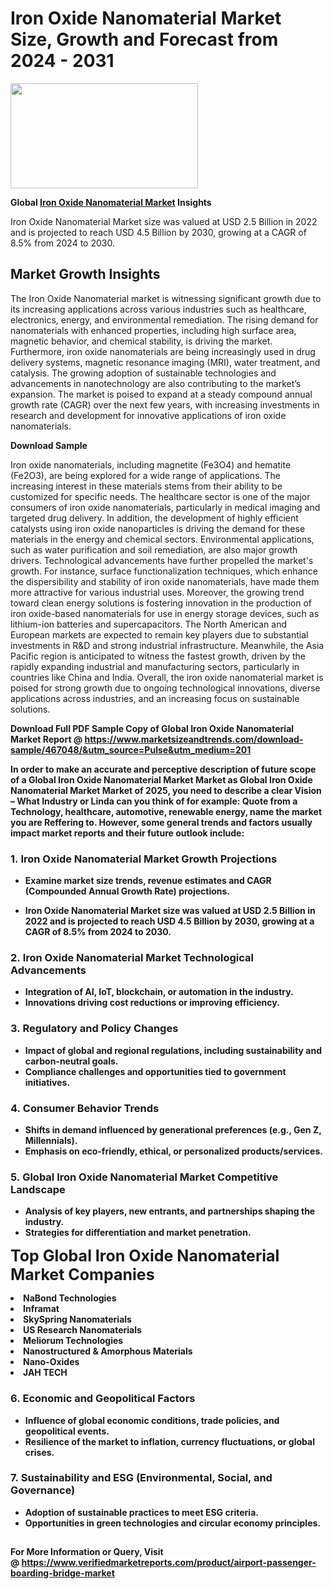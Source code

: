 <H1>Iron Oxide Nanomaterial Market Size, Growth and Forecast from 2024 - 2031</H1><img class="aligncenter size-medium wp-image-584254" src="https://thirdeyenews.in/wp-content/uploads/2024/09/Global-Market-Research-300x168.jpeg" alt="" width="300" height="168" /><p><strong>Global&nbsp;<a href="https://www.marketsizeandtrends.com/download-sample/467048/&amp;utm_source=Pulse&amp;utm_medium=201">Iron Oxide Nanomaterial Market</a> Insights</strong></p><p>Iron Oxide Nanomaterial Market size was valued at USD 2.5 Billion in 2022 and is projected to reach USD 4.5 Billion by 2030, growing at a CAGR of 8.5% from 2024 to 2030.</p><p><h2>Market Growth Insights</h2> <p>The Iron Oxide Nanomaterial market is witnessing significant growth due to its increasing applications across various industries such as healthcare, electronics, energy, and environmental remediation. The rising demand for nanomaterials with enhanced properties, including high surface area, magnetic behavior, and chemical stability, is driving the market. Furthermore, iron oxide nanomaterials are being increasingly used in drug delivery systems, magnetic resonance imaging (MRI), water treatment, and catalysis. The growing adoption of sustainable technologies and advancements in nanotechnology are also contributing to the market’s expansion. The market is poised to expand at a steady compound annual growth rate (CAGR) over the next few years, with increasing investments in research and development for innovative applications of iron oxide nanomaterials.</p> <p><strong>Download Sample</strong></p> <p>Iron oxide nanomaterials, including magnetite (Fe3O4) and hematite (Fe2O3), are being explored for a wide range of applications. The increasing interest in these materials stems from their ability to be customized for specific needs. The healthcare sector is one of the major consumers of iron oxide nanomaterials, particularly in medical imaging and targeted drug delivery. In addition, the development of highly efficient catalysts using iron oxide nanoparticles is driving the demand for these materials in the energy and chemical sectors. Environmental applications, such as water purification and soil remediation, are also major growth drivers. Technological advancements have further propelled the market's growth. For instance, surface functionalization techniques, which enhance the dispersibility and stability of iron oxide nanomaterials, have made them more attractive for various industrial uses. Moreover, the growing trend toward clean energy solutions is fostering innovation in the production of iron oxide-based nanomaterials for use in energy storage devices, such as lithium-ion batteries and supercapacitors. The North American and European markets are expected to remain key players due to substantial investments in R&D and strong industrial infrastructure. Meanwhile, the Asia Pacific region is anticipated to witness the fastest growth, driven by the rapidly expanding industrial and manufacturing sectors, particularly in countries like China and India. Overall, the iron oxide nanomaterial market is poised for strong growth due to ongoing technological innovations, diverse applications across industries, and an increasing focus on sustainable solutions. <p><strong></p><p><span class=""><strong>Download Full PDF Sample Copy of Global Iron Oxide Nanomaterial Market Report</strong> @ <a href="https://www.marketsizeandtrends.com/download-sample/467048/&amp;utm_source=Pulse&amp;utm_medium=201" target="_blank">https://www.marketsizeandtrends.com/download-sample/467048/&amp;utm_source=Pulse&amp;utm_medium=201</a></span></p><p>In order to make an accurate and perceptive description of future scope of a Global&nbsp;Iron Oxide Nanomaterial Market Market as Global&nbsp;Iron Oxide Nanomaterial Market Market of 2025, you need to describe a clear Vision &ndash; What Industry or Linda can you think of for example: Quote from a Technology, healthcare, automotive, renewable energy, name the market you are Reffering to. However, some general trends and factors usually impact market reports and their future outlook include:</p><h3>1.&nbsp;<strong>Iron Oxide Nanomaterial Market Growth Projections</strong></h3><ul><li>Examine market size trends, revenue estimates and CAGR (Compounded Annual Growth Rate) projections.</li><li><p>Iron Oxide Nanomaterial Market size was valued at USD 2.5 Billion in 2022 and is projected to reach USD 4.5 Billion by 2030, growing at a CAGR of 8.5% from 2024 to 2030.</p></li></ul><h3>2.&nbsp;<strong>Iron Oxide Nanomaterial Market Technological Advancements</strong></h3><ul><li>Integration of AI, IoT, blockchain, or automation in the industry.</li><li>Innovations driving cost reductions or improving efficiency.</li></ul><h3>3.&nbsp;<strong>Regulatory and Policy Changes</strong></h3><ul><li>Impact of global and regional regulations, including sustainability and carbon-neutral goals.</li><li>Compliance challenges and opportunities tied to government initiatives.</li></ul><h3>4.&nbsp;<strong>Consumer Behavior Trends</strong></h3><ul><li>Shifts in demand influenced by generational preferences (e.g., Gen Z, Millennials).</li><li>Emphasis on eco-friendly, ethical, or personalized products/services.</li></ul><h3>5.&nbsp;<strong>Global Iron Oxide Nanomaterial Market Competitive Landscape</strong></h3><ul><li>Analysis of key players, new entrants, and partnerships shaping the industry.</li><li>Strategies for differentiation and market penetration.</li></ul><p data-pm-slice="1 1 []"><span style="color: inherit; font-family: inherit; font-size: 25px;">Top Global Iron Oxide Nanomaterial Market Companies</span></p><div class="" data-test-id=""><p><li>NaBond Technologies</li><li> Inframat</li><li> SkySpring Nanomaterials</li><li> US Research Nanomaterials</li><li> Meliorum Technologies</li><li> Nanostructured & Amorphous Materials</li><li> Nano-Oxides</li><li> JAH TECH</li></p></div><h3>6.&nbsp;<strong>Economic and Geopolitical Factors</strong></h3><ul><li>Influence of global economic conditions, trade policies, and geopolitical events.</li><li>Resilience of the market to inflation, currency fluctuations, or global crises.</li></ul><h3>7.&nbsp;<strong>Sustainability and ESG (Environmental, Social, and Governance)</strong></h3><ul><li>Adoption of sustainable practices to meet ESG criteria.</li><li>Opportunities in green technologies and circular economy principles.</li></ul><h2><strong style="font-size: 14px;">For More Information or Query, Visit @&nbsp;</strong><a style="background-color: #ffffff; font-size: 14px;" href="https://www.marketsizeandtrends.com/report/iron-oxide-nanomaterial-market/" target="_blank">https://www.verifiedmarketreports.com/product/airport-passenger-boarding-bridge-market</a></h2>
